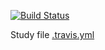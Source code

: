 [![Build Status](https://www.travis-ci.com/ericminio/learning-sql.svg?branch=master)](https://www.travis-ci.com/ericminio/learning-sql)

Study file [.travis.yml](.travis.yml)
